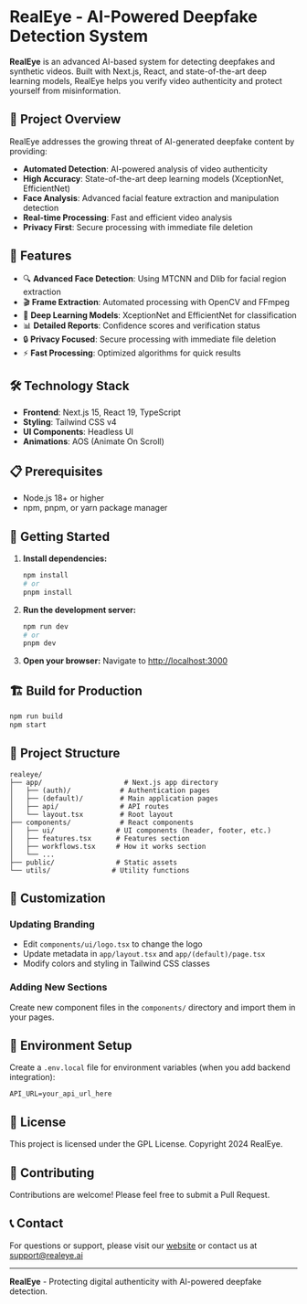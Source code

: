 # RealEye - AI-Powered Deepfake Detection System

**RealEye** is an advanced AI-based system for detecting deepfakes and synthetic videos. Built with Next.js, React, and state-of-the-art deep learning models, RealEye helps you verify video authenticity and protect yourself from misinformation.

## 🎯 Project Overview

RealEye addresses the growing threat of AI-generated deepfake content by providing:
- **Automated Detection**: AI-powered analysis of video authenticity
- **High Accuracy**: State-of-the-art deep learning models (XceptionNet, EfficientNet)
- **Face Analysis**: Advanced facial feature extraction and manipulation detection
- **Real-time Processing**: Fast and efficient video analysis
- **Privacy First**: Secure processing with immediate file deletion

## 🚀 Features

- 🔍 **Advanced Face Detection**: Using MTCNN and Dlib for facial region extraction
- 🎬 **Frame Extraction**: Automated processing with OpenCV and FFmpeg
- 🤖 **Deep Learning Models**: XceptionNet and EfficientNet for classification
- 📊 **Detailed Reports**: Confidence scores and verification status
- 🔒 **Privacy Focused**: Secure processing with immediate file deletion
- ⚡ **Fast Processing**: Optimized algorithms for quick results

## 🛠️ Technology Stack

- **Frontend**: Next.js 15, React 19, TypeScript
- **Styling**: Tailwind CSS v4
- **UI Components**: Headless UI
- **Animations**: AOS (Animate On Scroll)

## 📋 Prerequisites

- Node.js 18+ or higher
- npm, pnpm, or yarn package manager

## 🏃 Getting Started

1. **Install dependencies:**
   ```bash
   npm install
   # or
   pnpm install
   ```

2. **Run the development server:**
   ```bash
   npm run dev
   # or
   pnpm dev
   ```

3. **Open your browser:**
   Navigate to [http://localhost:3000](http://localhost:3000)

## 🏗️ Build for Production

```bash
npm run build
npm start
```

## 📁 Project Structure

```
realeye/
├── app/                    # Next.js app directory
│   ├── (auth)/            # Authentication pages
│   ├── (default)/         # Main application pages
│   ├── api/               # API routes
│   └── layout.tsx         # Root layout
├── components/            # React components
│   ├── ui/               # UI components (header, footer, etc.)
│   ├── features.tsx      # Features section
│   ├── workflows.tsx     # How it works section
│   └── ...
├── public/               # Static assets
└── utils/               # Utility functions
```

## 🎨 Customization

### Updating Branding

- Edit `components/ui/logo.tsx` to change the logo
- Update metadata in `app/layout.tsx` and `app/(default)/page.tsx`
- Modify colors and styling in Tailwind CSS classes

### Adding New Sections

Create new component files in the `components/` directory and import them in your pages.

## 🔐 Environment Setup

Create a `.env.local` file for environment variables (when you add backend integration):

```env
API_URL=your_api_url_here
```

## 📝 License

This project is licensed under the GPL License. Copyright 2024 RealEye.

## 🤝 Contributing

Contributions are welcome! Please feel free to submit a Pull Request.

## 📞 Contact

For questions or support, please visit our [website](#) or contact us at support@realeye.ai

---

**RealEye** - Protecting digital authenticity with AI-powered deepfake detection.
